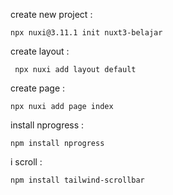 create new project : 
```
npx nuxi@3.11.1 init nuxt3-belajar
```
create layout : 
```
 npx nuxi add layout default
```
create page :
```
npx nuxi add page index
```  

install nprogress :
```
npm install nprogress
```
i scroll :
```
npm install tailwind-scrollbar
```